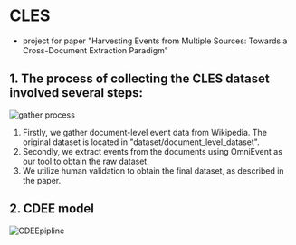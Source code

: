 # CLES
- project for paper "Harvesting Events from Multiple Sources: Towards a Cross-Document Extraction Paradigm"

## 1. The process of collecting the CLES dataset involved several steps:
![gather process]("./figures/流程图2.pdf")
  1. Firstly, we gather document-level event data from Wikipedia. The original dataset is located in "dataset/document_level_dataset".
  2. Secondly, we extract events from the documents using OmniEvent as our tool to obtain the raw dataset.
  3. We utilize human validation to obtain the final dataset, as described in the paper.

## 2. CDEE model
![CDEEpipline]("./figures/模型图3.pdf")

